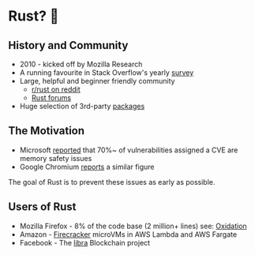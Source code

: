 # Rust? 🦀

## History and Community

- 2010 - kicked off by Mozilla Research
- A running favourite in Stack Overflow's yearly [survey](https://insights.stackoverflow.com/survey/2019#most-loved-dreaded-and-wanted)
- Large, helpful and beginner friendly community
  - [r/rust on reddit](https://www.reddit.com/r/rust/)
  - [Rust forums](https://users.rust-lang.org/)
- Huge selection of 3rd-party [packages](http://crates.io/)

## The Motivation

- Microsoft [reported](https://msrc-blog.microsoft.com/2019/07/18/we-need-a-safer-systems-programming-language/) that 70%~ of vulnerabilities assigned a CVE are memory safety issues
- Google Chromium [reports](https://www.chromium.org/Home/chromium-security/memory-safety) a similar figure

The goal of Rust is to prevent these issues as early as possible.

## Users of Rust

- Mozilla Firefox - 8% of the code base (2 million+ lines) see: [Oxidation](https://wiki.mozilla.org/Oxidation)
- Amazon - [Firecracker](https://firecracker-microvm.github.io/) microVMs in AWS Lambda and AWS Fargate
- Facebook - The [libra](https://github.com/libra/libra) Blockchain project